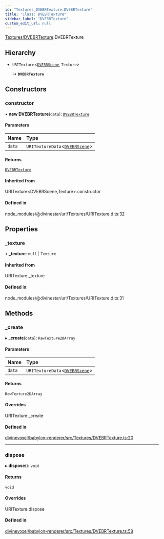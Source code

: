 ```yaml
---
id: "Textures_DVEBRTexture.DVEBRTexture"
title: "Class: DVEBRTexture"
sidebar_label: "DVEBRTexture"
custom_edit_url: null
---
```


[Textures/DVEBRTexture](../modules/Textures_DVEBRTexture.md).DVEBRTexture

## Hierarchy

- `URITexture`\<[`DVEBRScene`](Scene_DVEBRScene.DVEBRScene.md), `Texture`\>

  ↳ **`DVEBRTexture`**

## Constructors

### constructor

• **new DVEBRTexture**(`data`): [`DVEBRTexture`](Textures_DVEBRTexture.DVEBRTexture.md)

#### Parameters

| Name | Type |
| :------ | :------ |
| `data` | `URITextureData`\<[`DVEBRScene`](Scene_DVEBRScene.DVEBRScene.md)\> |

#### Returns

[`DVEBRTexture`](Textures_DVEBRTexture.DVEBRTexture.md)

#### Inherited from

URITexture\<DVEBRScene,Texture\>.constructor

#### Defined in

node_modules/@divinestar/uri/Textures/URITexture.d.ts:32

## Properties

### \_texture

• **\_texture**: ``null`` \| `Texture`

#### Inherited from

URITexture.\_texture

#### Defined in

node_modules/@divinestar/uri/Textures/URITexture.d.ts:31

## Methods

### \_create

▸ **_create**(`data`): `RawTexture2DArray`

#### Parameters

| Name | Type |
| :------ | :------ |
| `data` | `URITextureData`\<[`DVEBRScene`](Scene_DVEBRScene.DVEBRScene.md)\> |

#### Returns

`RawTexture2DArray`

#### Overrides

URITexture.\_create

#### Defined in

[divinevoxel/babylon-renderer/src/Textures/DVEBRTexture.ts:20](https://github.com/lucasdamianjohnson/DivineVoxelEngine/blob/596fa7391478620ed460dfb4856ff0a763b91c49/divinevoxel/babylon-renderer/src/Textures/DVEBRTexture.ts#L20)

___

### dispose

▸ **dispose**(): `void`

#### Returns

`void`

#### Overrides

URITexture.dispose

#### Defined in

[divinevoxel/babylon-renderer/src/Textures/DVEBRTexture.ts:58](https://github.com/lucasdamianjohnson/DivineVoxelEngine/blob/596fa7391478620ed460dfb4856ff0a763b91c49/divinevoxel/babylon-renderer/src/Textures/DVEBRTexture.ts#L58)

